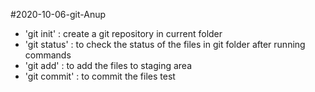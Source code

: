 #2020-10-06-git-Anup
- 'git init' : create a git repository in current folder
- 'git status' : to check the status of the files in git folder after running commands
- 'git add' : to add the files to staging area
- 'git commit' : to commit the files 
test
